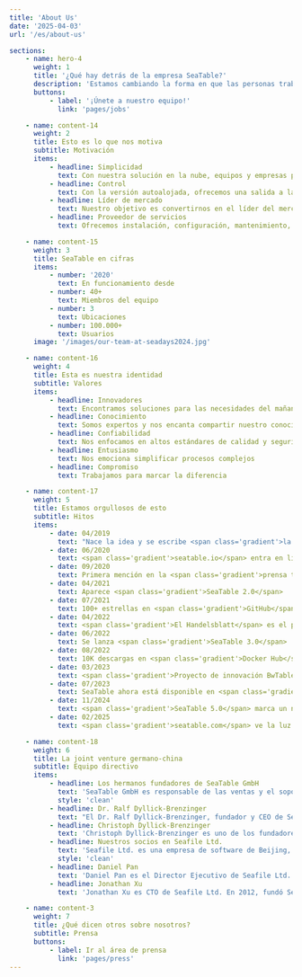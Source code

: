 ```yaml
---
title: 'About Us'
date: '2025-04-03'
url: '/es/about-us'

sections:
    - name: hero-4
      weight: 1
      title: '¿Qué hay detrás de la empresa SeaTable?'
      description: 'Estamos cambiando la forma en que las personas trabajarán con datos en el futuro.'
      buttons:
          - label: '¡Únete a nuestro equipo!'
            link: 'pages/jobs'

    - name: content-14
      weight: 2
      title: Esto es lo que nos motiva
      subtitle: Motivación
      items:
          - headline: Simplicidad
            text: Con nuestra solución en la nube, equipos y empresas pueden organizar sus datos e información más eficientemente en minutos y sin conocimientos técnicos
          - headline: Control
            text: Con la versión autoalojada, ofrecemos una salida a la dependencia. Toma el control total de tus datos y procesos.
          - headline: Líder de mercado
            text: Nuestro objetivo es convertirnos en el líder del mercado europeo en soluciones low-code. Trabajamos cada día para lograrlo.
          - headline: Proveedor de servicios
            text: Ofrecemos instalación, configuración, mantenimiento, formación y operación para empresas de todos los tamaños.

    - name: content-15
      weight: 3
      title: SeaTable en cifras
      items:
          - number: '2020'
            text: En funcionamiento desde
          - number: 40+
            text: Miembros del equipo
          - number: 3
            text: Ubicaciones
          - number: 100.000+
            text: Usuarios
      image: '/images/our-team-at-seadays2024.jpg'

    - name: content-16
      weight: 4
      title: Esta es nuestra identidad
      subtitle: Valores
      items:
          - headline: Innovadores
            text: Encontramos soluciones para las necesidades del mañana
          - headline: Conocimiento
            text: Somos expertos y nos encanta compartir nuestro conocimiento
          - headline: Confiabilidad
            text: Nos enfocamos en altos estándares de calidad y seguridad de datos
          - headline: Entusiasmo
            text: Nos emociona simplificar procesos complejos
          - headline: Compromiso
            text: Trabajamos para marcar la diferencia

    - name: content-17
      weight: 5
      title: Estamos orgullosos de esto
      subtitle: Hitos
      items:
          - date: 04/2019
            text: "Nace la idea y se escribe <span class='gradient'>la primera línea de código fuente</span>"
          - date: 06/2020
            text: <span class='gradient'>seatable.io</span> entra en línea
          - date: 09/2020
            text: Primera mención en la <span class='gradient'>prensa tecnológica alemana</span>
          - date: 04/2021
            text: Aparece <span class='gradient'>SeaTable 2.0</span>
          - date: 07/2021
            text: 100+ estrellas en <span class='gradient'>GitHub</span>
          - date: 04/2022
            text: <span class='gradient'>El Handelsblatt</span> es el primer periódico nacional alemán en informar sobre SeaTable
          - date: 06/2022
            text: Se lanza <span class='gradient'>SeaTable 3.0</span>
          - date: 08/2022
            text: 10K descargas en <span class='gradient'>Docker Hub</span>
          - date: 03/2023
            text: <span class='gradient'>Proyecto de innovación BwTable</span> con las fuerzas armadas alemanas
          - date: 07/2023
            text: SeaTable ahora está disponible en <span class='gradient'>6 idiomas diferentes</span>
          - date: 11/2024
            text: <span class='gradient'>SeaTable 5.0</span> marca un nuevo hito en el mundo no-code
          - date: 02/2025
            text: <span class='gradient'>seatable.com</span> ve la luz

    - name: content-18
      weight: 6
      title: La joint venture germano-china
      subtitle: Equipo directivo
      items:
          - headline: Los hermanos fundadores de SeaTable GmbH
            text: 'SeaTable GmbH es responsable de las ventas y el soporte de SeaTable, así como de la operación de SeaTable Cloud.<br/><br/> SeaTable GmbH fue fundada en julio de 2020 por los hermanos Dr. Ralf Dyllick-Brenzinger y Christoph Dyllick-Brenzinger. También son los directores generales de la empresa.'
            style: 'clean'
          - headline: Dr. Ralf Dyllick-Brenzinger
            text: "El Dr. Ralf Dyllick-Brenzinger, fundador y CEO de SeaTable, es un ex consultor de gestión del Boston Consulting Group. Su enfoque de consultoría fue en finanzas, lo que lo llevó a proyectos en los Emiratos Árabes Unidos. En 2014, fundó datamate GmbH & Co. KG junto con su hermano Christoph para distribuir tanto sistemas de servidores de código abierto como la solución de nube privada Seafile Server.<br/><br/>Ralf estudió administración de empresas en la Universidad de St. Gallen y recibió su doctorado de la École Polytechnique Fédérale de Lausanne (EPFL) por su tesis titulada 'Formación de estrategias energéticas en Oriente Medio y África del Norte'."
          - headline: Christoph Dyllick-Brenzinger
            text: 'Christoph Dyllick-Brenzinger es uno de los fundadores y Director de Producto de SeaTable. Después de varios años como consultor de gestión en el entorno SAP para grandes corporaciones europeas, fundó la empresa conjunta datamate GmbH & Co. KG.<br/><br/>Christoph estudió economía en la Universidad de Mannheim y ha sido un entusiasta desarrollador de software desde su juventud. En 2000, con solo 17 años (y como el participante más joven del campo), ganó el título de Campeón Europeo de Mensajeros en Bicicleta por equipos.'
          - headline: Nuestros socios en Seafile Ltd.
            text: 'Seafile Ltd. es una empresa de software de Beijing, China. Seafile Ltd. ha estado desarrollando la aplicación low-code SeaTable desde 2019. Seafile Ltd. fue fundada por Daniel Pan y Jonathan Xu en 2012 para comercializar el software desarrollado internamente Seafile Server.<br/><br/>Seafile Server es una solución empresarial de sincronización y compartición de archivos que es particularmente popular en el sector universitario y de investigación europeo. Seafile Server está disponible en dos ediciones. La Edición Comunitaria de Seafile Server es de código abierto; la Edición Profesional de Seafile Server se distribuye bajo una licencia propietaria.<br/><br/>Seafile Ltd. posee el 50 por ciento de las acciones de SeaTable GmbH. No participa directa ni indirectamente en la gestión.'
            style: 'clean'
          - headline: Daniel Pan
            text: 'Daniel Pan es el Director Ejecutivo de Seafile Ltd. Solo dos años después de terminar sus estudios, fundó Seafile Ltd junto con Jonathan Xu. Durante sus estudios, los dos futuros fundadores ya habían comenzado a desarrollar su propia solución de sincronización de archivos.<br/><br/>Daniel es egresado de la Universidad Tsinghua en Beijing, China.'
          - headline: Jonathan Xu
            text: 'Jonathan Xu es CTO de Seafile Ltd. En 2012, fundó Seafile Ltd. junto con Daniel Pan para seguir desarrollando y comercializando el software de sincronización de archivos Seafile, en el que los dos habían estado trabajando juntos desde sus días universitarios.<br/><br/>Jonathan es egresado de la Universidad Tsinghua en Beijing, China.'

    - name: content-3
      weight: 7
      title: ¿Qué dicen otros sobre nosotros?
      subtitle: Prensa
      buttons:
          - label: Ir al área de prensa
            link: 'pages/press'
---
```

